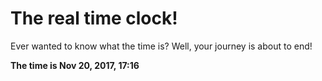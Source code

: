 # The real time clock!

Ever wanted to know what the time is? Well, your journey is about to end!

**The time is Nov 20, 2017, 17:16**